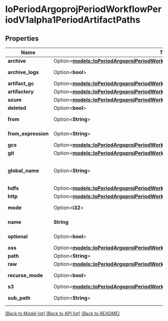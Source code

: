 # IoPeriodArgoprojPeriodWorkflowPeriodV1alpha1PeriodArtifactPaths

## Properties

Name | Type | Description | Notes
------------ | ------------- | ------------- | -------------
**archive** | Option<[**models::IoPeriodArgoprojPeriodWorkflowPeriodV1alpha1PeriodArchiveStrategy**](io.argoproj.workflow.v1alpha1.ArchiveStrategy.md)> |  | [optional]
**archive_logs** | Option<**bool**> | ArchiveLogs indicates if the container logs should be archived | [optional]
**artifact_gc** | Option<[**models::IoPeriodArgoprojPeriodWorkflowPeriodV1alpha1PeriodArtifactGc**](io.argoproj.workflow.v1alpha1.ArtifactGC.md)> |  | [optional]
**artifactory** | Option<[**models::IoPeriodArgoprojPeriodWorkflowPeriodV1alpha1PeriodArtifactoryArtifact**](io.argoproj.workflow.v1alpha1.ArtifactoryArtifact.md)> |  | [optional]
**azure** | Option<[**models::IoPeriodArgoprojPeriodWorkflowPeriodV1alpha1PeriodAzureArtifact**](io.argoproj.workflow.v1alpha1.AzureArtifact.md)> |  | [optional]
**deleted** | Option<**bool**> | Has this been deleted? | [optional]
**from** | Option<**String**> | From allows an artifact to reference an artifact from a previous step | [optional]
**from_expression** | Option<**String**> | FromExpression, if defined, is evaluated to specify the value for the artifact | [optional]
**gcs** | Option<[**models::IoPeriodArgoprojPeriodWorkflowPeriodV1alpha1PeriodGcsArtifact**](io.argoproj.workflow.v1alpha1.GCSArtifact.md)> |  | [optional]
**git** | Option<[**models::IoPeriodArgoprojPeriodWorkflowPeriodV1alpha1PeriodGitArtifact**](io.argoproj.workflow.v1alpha1.GitArtifact.md)> |  | [optional]
**global_name** | Option<**String**> | GlobalName exports an output artifact to the global scope, making it available as '{{io.argoproj.workflow.v1alpha1.outputs.artifacts.XXXX}} and in workflow.status.outputs.artifacts | [optional]
**hdfs** | Option<[**models::IoPeriodArgoprojPeriodWorkflowPeriodV1alpha1PeriodHdfsArtifact**](io.argoproj.workflow.v1alpha1.HDFSArtifact.md)> |  | [optional]
**http** | Option<[**models::IoPeriodArgoprojPeriodWorkflowPeriodV1alpha1PeriodHttpArtifact**](io.argoproj.workflow.v1alpha1.HTTPArtifact.md)> |  | [optional]
**mode** | Option<**i32**> | mode bits to use on this file, must be a value between 0 and 0777 set when loading input artifacts. | [optional]
**name** | **String** | name of the artifact. must be unique within a template's inputs/outputs. | 
**optional** | Option<**bool**> | Make Artifacts optional, if Artifacts doesn't generate or exist | [optional]
**oss** | Option<[**models::IoPeriodArgoprojPeriodWorkflowPeriodV1alpha1PeriodOssArtifact**](io.argoproj.workflow.v1alpha1.OSSArtifact.md)> |  | [optional]
**path** | Option<**String**> | Path is the container path to the artifact | [optional]
**raw** | Option<[**models::IoPeriodArgoprojPeriodWorkflowPeriodV1alpha1PeriodRawArtifact**](io.argoproj.workflow.v1alpha1.RawArtifact.md)> |  | [optional]
**recurse_mode** | Option<**bool**> | If mode is set, apply the permission recursively into the artifact if it is a folder | [optional]
**s3** | Option<[**models::IoPeriodArgoprojPeriodWorkflowPeriodV1alpha1PeriodS3Artifact**](io.argoproj.workflow.v1alpha1.S3Artifact.md)> |  | [optional]
**sub_path** | Option<**String**> | SubPath allows an artifact to be sourced from a subpath within the specified source | [optional]

[[Back to Model list]](../README.md#documentation-for-models) [[Back to API list]](../README.md#documentation-for-api-endpoints) [[Back to README]](../README.md)


